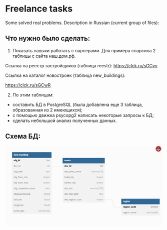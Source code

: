 # Freelance tasks
Some solved real problems.
Description in Russian (current group of files):

## Что нужно было сделать:
1. Показать навыки работать с парсерами. Для примера спарсила 2 таблицы с сайта наш.дом.рф.

Ссылка на реестр застройщиков (таблица reestr):
https://clck.ru/sGCvv

Ссылка на каталог новостроек (таблица new_buildings):

https://clck.ru/sGCwR

2. По этим таблицам:
- составить БД в PostgreSQL (была добавлена еще 3 таблица, образованная из 2 имеющихся);
- с помощью движка psycopg2 написать некоторые запросы к БД;
- сделать небольшой анализ полученных данных.

## Схема БД:
![My Image](scheme_db.jpg)
